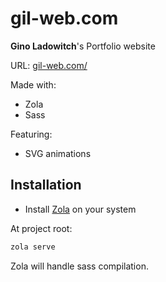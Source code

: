 # gil-web.com

**Gino Ladowitch**'s Portfolio website

URL: [gil-web.com/](https://gil-web.com/)

Made with:

- Zola
- Sass

Featuring:

- SVG animations

## Installation

- Install [Zola](https://www.getzola.org/) on your system

At project root:

```sh
zola serve
```

Zola will handle sass compilation.

